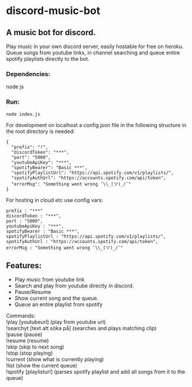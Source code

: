 # discord-music-bot

## A music bot for discord.
Play music in your own discord server, easily hostable for free on heroku.   
Queue songs from youtube links, in channel searching and queue entire spotify playlists directly to the bot.

### Dependencies:   
node js

### Run:    
`node index.js`

For development on localhost a config.json file in the following structure in the root directory is needed:
``` 
{
  "prefix": "!",
  "discordToken": "***",
  "port": "5000",
  "youtubeApiKey": "***",
  "spotifyBearer": "Basic ***",
  "spotifyPlaylistUrl": "https://api.spotify.com/v1/playlists/",
  "spotifyAuthUrl": "https://accounts.spotify.com/api/token",
  "errorMsg": "Something went wrong ¯\\_(ツ)_/¯"
}
``` 

For hosting in cloud etc use config vars:
```
prefix : "***"
discordToken : "***",
port : "5000",
youtubeApiKey : "***",
spotifyBearer : "Basic ***",
spotifyPlaylistUrl : "https://api.spotify.com/v1/playlists/",
spotifyAuthUrl : "https://accounts.spotify.com/api/token",
errorMsg : "Something went wrong ¯\\_(ツ)_/¯"
```

## Features: 
- Play music from youtube link
- Search and play from youtube directly in discord.
- Pause/Resume
- Show current song and the queue.
- Queue an entire playlist from spotify

Commands:    
!play [youtubeurl]  (play from youtube url)   
!searchyt [text att söka på] (searches and plays matching clip)   
!pause (pause)   
!resume (resume)   
!skip (skip to next song)   
!stop (stop playing)   
!current (show what is currently playing)   
!list (show the current queue)   
!spotify [playlisturl] (parses spotify playlist and add all songs from it to the queue)   
